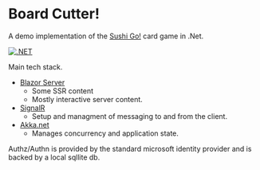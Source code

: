 ﻿# Board Cutter!
A demo implementation of the [Sushi Go!](https://boardgamegeek.com/boardgame/133473/sushi-go) card game in .Net.

[![.NET](https://github.com/PezzA/SushiSharp/actions/workflows/dotnet.yml/badge.svg)](https://github.com/PezzA/SushiSharp/actions/workflows/dotnet.yml)

Main tech stack.

- [Blazor Server](https://learn.microsoft.com/en-us/aspnet/core/blazor/?view=aspnetcore-8.0)
  - Some SSR content
  - Mostly interactive server content.
- [SignalR](https://learn.microsoft.com/en-us/aspnet/signalr/overview/getting-started/introduction-to-signalr)
  - Setup and managment of messaging to and from the client.
- [Akka.net](https://getakka.net/)
  - Manages concurrency and application state.
 
Authz/Authn is provided by the standard microsoft identity provider and is backed by a local
sqllite db.



